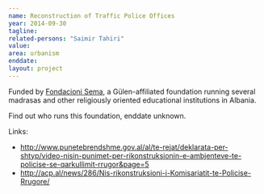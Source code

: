 ```yaml
---
name: Reconstruction of Traffic Police Offices
year: 2014-09-30
tagline:
related-persons: "Saimir Tahiri"
value:
area: urbanism
enddate:
layout: project
---
```

Funded by [Fondacioni Sema](http://sema.edu.al/), a Gülen-affiliated foundation running several madrasas and other religiously oriented educational institutions in Albania.

Find out who runs this foundation, enddate unknown.

Links:
* <http://www.punetebrendshme.gov.al/al/te-rejat/deklarata-per-shtyp/video-nisin-punimet-per-rikonstruksionin-e-ambjenteve-te-policise-se-qarkullimit-rrugor&page=5>
* <http://acp.al/news/286/Nis-rikonstruksioni-i-Komisariatit-te-Policise-Rrugore/>
